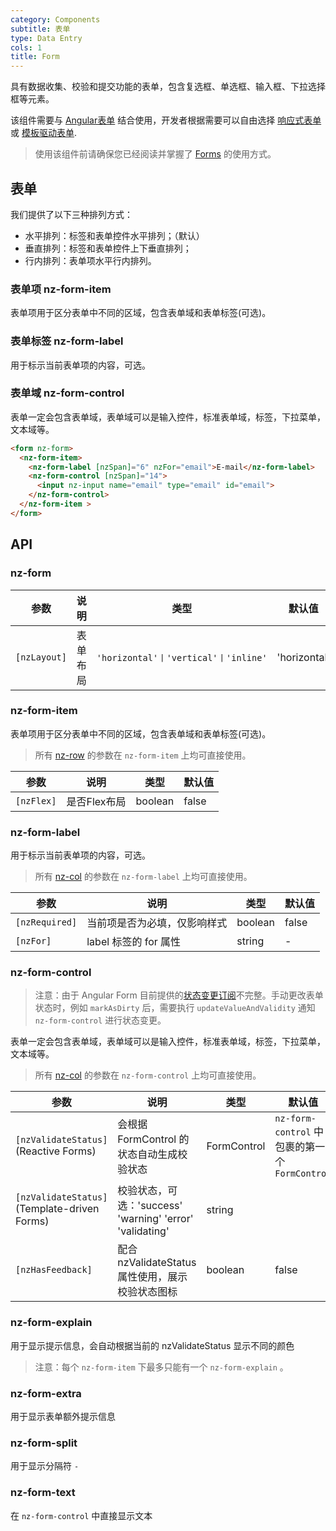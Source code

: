 ```yaml
---
category: Components
subtitle: 表单
type: Data Entry
cols: 1
title: Form
---
```


具有数据收集、校验和提交功能的表单，包含复选框、单选框、输入框、下拉选择框等元素。

该组件需要与 [Angular表单](https://angular.io/guide/forms#forms) 结合使用，开发者根据需要可以自由选择 [响应式表单](https://angular.io/guide/reactive-forms#reactive-forms) 或 [模板驱动表单](https://angular.io/guide/forms#template-driven-forms).
> 使用该组件前请确保您已经阅读并掌握了 [Forms](https://angular.io/guide/forms#forms) 的使用方式。

## 表单

我们提供了以下三种排列方式：

- 水平排列：标签和表单控件水平排列；（默认）
- 垂直排列：标签和表单控件上下垂直排列；
- 行内排列：表单项水平行内排列。

### 表单项 nz-form-item

表单项用于区分表单中不同的区域，包含表单域和表单标签(可选)。

### 表单标签 nz-form-label

用于标示当前表单项的内容，可选。

### 表单域 nz-form-control

表单一定会包含表单域，表单域可以是输入控件，标准表单域，标签，下拉菜单，文本域等。

```html
<form nz-form>
  <nz-form-item>
    <nz-form-label [nzSpan]="6" nzFor="email">E-mail</nz-form-label>
    <nz-form-control [nzSpan]="14">
      <input nz-input name="email" type="email" id="email">
    </nz-form-control>
  </nz-form-item >
</form>
```

## API

### nz-form

| 参数 | 说明 | 类型 | 默认值 |
| --- | --- | --- | --- |
| `[nzLayout]`| 表单布局	 | `'horizontal'丨'vertical'丨'inline'`| 'horizontal'|

### nz-form-item

表单项用于区分表单中不同的区域，包含表单域和表单标签(可选)。

> 所有 [nz-row](/components/grid/zh) 的参数在 `nz-form-item` 上均可直接使用。

| 参数 | 说明 | 类型 | 默认值 |
| --- | --- | --- | --- |
| `[nzFlex]`| 是否Flex布局	 | boolean | false|

### nz-form-label

用于标示当前表单项的内容，可选。

> 所有 [nz-col](/components/grid/zh) 的参数在 `nz-form-label` 上均可直接使用。

| 参数 | 说明 | 类型 | 默认值 |
| --- | --- | --- | --- |
| `[nzRequired]`| 当前项是否为必填，仅影响样式	 | boolean | false|
| `[nzFor]`| label 标签的 for 属性	 | string | -|

### nz-form-control

> 注意：由于 Angular Form 目前提供的[状态变更订阅](https://github.com/angular/angular/issues/10887)不完整。手动更改表单状态时，例如 `markAsDirty` 后，需要执行 `updateValueAndValidity` 通知 `nz-form-control` 进行状态变更。

表单一定会包含表单域，表单域可以是输入控件，标准表单域，标签，下拉菜单，文本域等。

> 所有 [nz-col](/components/grid/zh) 的参数在 `nz-form-control` 上均可直接使用。


| 参数 | 说明 | 类型 | 默认值 |
| --- | --- | --- | --- |
| `[nzValidateStatus]`(Reactive Forms) | 会根据 FormControl 的状态自动生成校验状态 | FormControl | `nz-form-control` 中包裹的第一个 `FormControl`  |
| `[nzValidateStatus]`(Template-driven Forms) | 校验状态，可选：'success' 'warning' 'error' 'validating' | string |  |
| `[nzHasFeedback]`| 配合 nzValidateStatus 属性使用，展示校验状态图标	 | boolean | false|

### nz-form-explain

用于显示提示信息，会自动根据当前的 nzValidateStatus 显示不同的颜色

> 注意：每个 `nz-form-item` 下最多只能有一个 `nz-form-explain` 。

### nz-form-extra

用于显示表单额外提示信息

### nz-form-split

用于显示分隔符 `-`

### nz-form-text

在 `nz-form-control` 中直接显示文本

